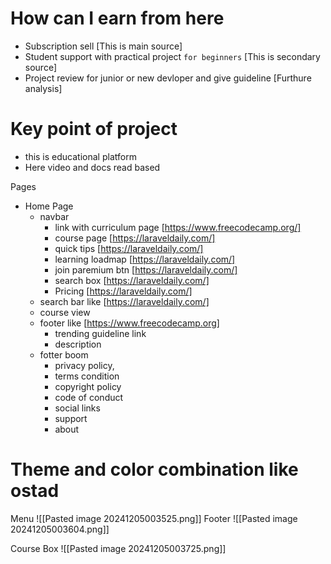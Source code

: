 # How can I earn from here 

- Subscription sell  [This is main source]
- Student support with practical project `for beginners` [This is secondary source]
- Project review for junior or new devloper and give guideline [Furthure analysis]

# Key point of project 

- this is educational platform 
- Here video and docs read based 

Pages 

- Home Page 
	- navbar 
		- link with curriculum page [https://www.freecodecamp.org/]
		- course page [https://laraveldaily.com/]
		- quick tips [https://laraveldaily.com/]
		- learning loadmap [https://laraveldaily.com/]
		- join paremium btn [https://laraveldaily.com/]
		- search box [https://laraveldaily.com/]
		- Pricing [https://laraveldaily.com/]
	- search bar like [https://laraveldaily.com/] 
	- course view
	- footer like [https://www.freecodecamp.org]
		- trending guideline link 
		- description 
	- fotter boom 
		- privacy policy, 
		- terms condition
		- copyright policy 
		- code of conduct 
		- social links
		- support 
		- about 


# Theme and color combination like ostad

Menu ![[Pasted image 20241205003525.png]] 
Footer ![[Pasted image 20241205003604.png]]

Course Box 
![[Pasted image 20241205003725.png]]
